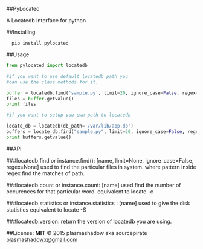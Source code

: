 ##PyLocated

A Locatedb interface for python

##Installing

```
  pip install pylocated

```

##Usage

```python
from pylocated import locatedb

#if you want to use default locatedb path you
#can use the class methods for it.

buffer = locatedb.find('sample.py', limit=20, ignore_case=False, regex=None)
files = buffer.getvalue()
print files

#if you want to setup you own path to locatedb

locate_db = locatedb(db_path='/var/lib/app.db')
buffers = locate_db.find("sample.py", limit=20, ignore_case=False, regex=None)
print buffers.getvalue()

```

##API

###locatedb.find or instance.find(): [name, limit=None, ignore_case=False, regex=None]
   used to find the particular files in system.
   where pattern inside regex find the matches of path.
   
###locatedb.count or instance.count: [name]
   used find the number of occurences for that particular word.
   equivalent to locate -c

###locatedb.statistics or instance.statistics : [name]
   used to give the disk statistics
   equivalent to locate -S
   
###locatedb.version: 
   return the version of locatedb you are using.
   
   
##License:
  <b>MIT</b>
  &copy; 2015 plasmashadow aka sourcepirate
  plasmashadowx@gmail.com
